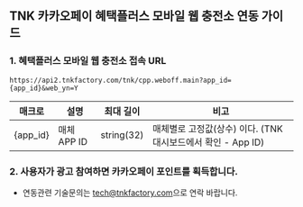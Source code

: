 ## TNK 카카오페이 혜택플러스 모바일 웹 충전소 연동 가이드 

### 1. 혜택플러스 모바일 웹 충전소 접속 URL
```
https://api2.tnkfactory.com/tnk/cpp.weboff.main?app_id={app_id}&web_yn=Y
```

| **매크로** | **설명** | **최대 길이** | **비고** |
| --- | --- | --- | --- |
| {app_id} | 매체 APP ID | string(32) | 매체별로 고정값(상수) 이다. (TNK 대시보드에서 확인 - App ID) |


  
### 2. 사용자가 광고 참여하면 카카오페이 포인트를 획득합니다.

- 연동관련 기술문의는 [tech@tnkfactory.com](mailto:tech@tnkfactory.com)으로 연락 바랍니다.
